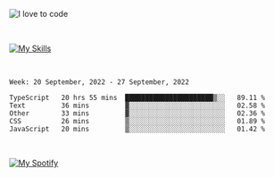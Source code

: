 ![I love to code](https://capsule-render.vercel.app/api?height=250&type=waving&color=gradient&customColorList=14&section=header&text=%F0%9F%92%80%20%F0%9F%96%A4%20%F0%9F%92%BB&fontSize=34&fontColor=fff&animation=fadeIn&fontAlignY=40)

<br>

[![My Skills](https://skillicons.dev/icons?i=html,css,js,ts,dart,react,vue,astro,nextjs,nuxtjs,svelte,remix,gatsby,flutter,jest,sass,styledcomponents,tailwind,materialui,nodejs,graphql,git,netlify,ai,figma)](https://skillicons.dev)

<br>


<!--START_SECTION:waka-->
```text
Week: 20 September, 2022 - 27 September, 2022

TypeScript   20 hrs 55 mins  ██████████████████████▒░░   89.11 % 
Text         36 mins         ▓░░░░░░░░░░░░░░░░░░░░░░░░   02.58 % 
Other        33 mins         ▓░░░░░░░░░░░░░░░░░░░░░░░░   02.36 % 
CSS          26 mins         ▒░░░░░░░░░░░░░░░░░░░░░░░░   01.89 % 
JavaScript   20 mins         ▒░░░░░░░░░░░░░░░░░░░░░░░░   01.42 % 
```
<!--END_SECTION:waka-->


<br>

[![My Spotify](https://spotify-github-profile.vercel.app/api/view?uid=dmblakedesign&cover_image=true&theme=default&bar_color=53b14f&bar_color_cover=false)](https://github.com/kittinan/spotify-github-profile)
